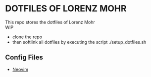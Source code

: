 # DOTFILES OF LORENZ MOHR

This repo stores the dotfiles of Lorenz Mohr\
WIP

- clone the repo
- then softlink all dotfiles by executing the script ./setup_dotfiles.sh

## Config Files
- [Neovim](nvim/README.md)
